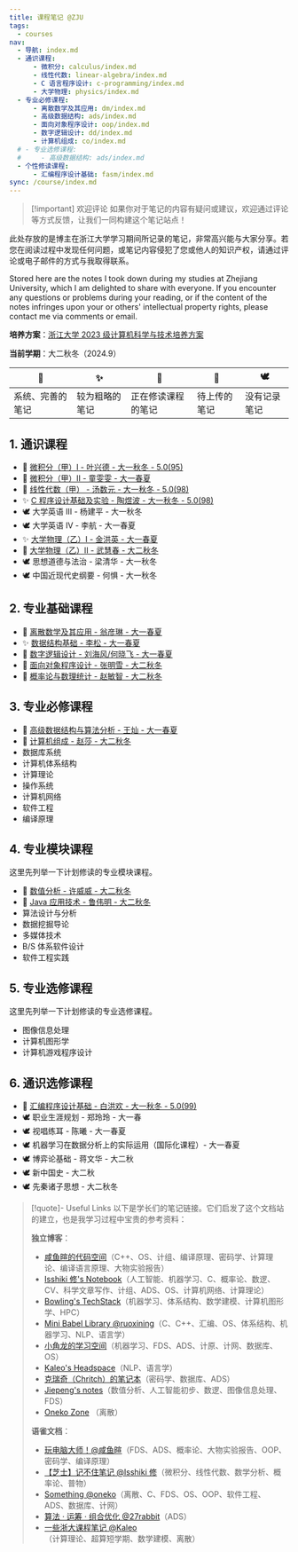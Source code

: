 ```yaml
---
title: 课程笔记 @ZJU
tags:
  - courses
nav:
  - 导航: index.md
  - 通识课程:
      - 微积分: calculus/index.md
      - 线性代数: linear-algebra/index.md
      - C 语言程序设计: c-programming/index.md
      - 大学物理: physics/index.md
  - 专业必修课程:
      - 离散数学及其应用: dm/index.md
      - 高级数据结构: ads/index.md
      - 面向对象程序设计: oop/index.md
      - 数字逻辑设计: dd/index.md
      - 计算机组成: co/index.md
  # - 专业选修课程:
  #     - 高级数据结构: ads/index.md
  - 个性修读课程:
      - 汇编程序设计基础: fasm/index.md
sync: /course/index.md
---
```


> [!important] 欢迎评论
> 如果你对于笔记的内容有疑问或建议，欢迎通过评论等方式反馈，让我们一同构建这个笔记站点！

此处存放的是博主在浙江大学学习期间所记录的笔记，非常高兴能与大家分享。若您在阅读过程中发现任何问题，或笔记内容侵犯了您或他人的知识产权，请通过评论或电子邮件的方式与我取得联系。

Stored here are the notes I took down during my studies at Zhejiang University, which I am delighted to share with everyone. If you encounter any questions or problems during your reading, or if the content of the notes infringes upon your or others' intellectual property rights, please contact me via comments or email.

**培养方案**：[浙江大学 2023 级计算机科学与技术培养方案](https://pan.memset0.cn/Share/2024/02/12/%E6%B5%99%E6%B1%9F%E5%A4%A7%E5%AD%A62023%E7%BA%A7%E8%AE%A1%E7%AE%97%E6%9C%BA%E7%A7%91%E5%AD%A6%E4%B8%8E%E6%8A%80%E6%9C%AF%E4%B8%93%E4%B8%9A%E5%9F%B9%E5%85%BB%E6%96%B9%E6%A1%88.pdf)

**当前学期**：大二秋冬（2024.9）

| 🔮               | ✨             | 🎯                 | 🚧           | 🕊️           |
| ---------------- | -------------- | ------------------ | ------------ | ------------ |
| 系统、完善的笔记 | 较为粗略的笔记 | 正在修读课程的笔记 | 待上传的笔记 | 没有记录笔记 |

## 1. 通识课程

- 🔮 [微积分（甲）Ⅰ - 叶兴德 - 大一秋冬 - 5.0(95)](./calculus/)
- 🔮 [微积分（甲）Ⅱ - 童雯雯 - 大一春夏](./calculus/)
- 🔮 [线性代数（甲） - 汤数元 - 大一秋冬 - 5.0(98)](./linear-algebra/)
- ✨ [C 程序设计基础及实验 - 陶煜波 - 大一秋冬 - 5.0(98)](./c-programming/)
- 🕊️ 大学英语 Ⅲ - 杨建平 - 大一秋冬
- 🕊️ 大学英语 Ⅳ - 李航 - 大一春夏
- ✨ [大学物理（乙）Ⅰ - 金洪英 - 大一春夏](/course/physics/)
- 🔮 [大学物理（乙）Ⅱ - 武慧春 - 大二秋冬](/course/physics/)
- 🕊️ 思想道德与法治 - 梁清华 - 大一秋冬
- 🕊️ 中国近现代史纲要 - 何惧 - 大一秋冬

## 2. 专业基础课程

- 🔮 [离散数学及其应用 - 翁彦琳 - 大一春夏](/course/dm/)
- ✨ [数据结构基础 - 李松 - 大一春夏](/course/fds/)
- 🔮 [数字逻辑设计 - 刘海风/何晓飞 - 大一春夏](/course/dd/)
- 🎯 [面向对象程序设计 - 张明雪 - 大二秋冬](/course/oop/)
- 🎯 [概率论与数理统计 - 赵敏智 - 大二秋冬](/course/ptms/)

## 3. 专业必修课程

- 🔮 [高级数据结构与算法分析 - 王灿 - 大一春夏](/course/ads/)
- 🎯 [计算机组成 - 赵莎 - 大二秋冬](/course/co/)
- 数据库系统
- 计算机体系结构
- 计算理论
- 操作系统
- 计算机网络
- 软件工程
- 编译原理

## 4. 专业模块课程

这里先列举一下计划修读的专业模块课程。

- 🎯 [数值分析 - 许威威 - 大二秋冬](/course/na/)
- 🎯 [Java 应用技术 - 鲁伟明 - 大二秋冬](/course/java/)
- 算法设计与分析
- 数据挖掘导论
- 多媒体技术
- B/S 体系软件设计
- 软件工程实践

## 5. 专业选修课程

这里先列举一下计划修读的专业选修课程。

- 图像信息处理
- 计算机图形学
- 计算机游戏程序设计

## 6. 通识选修课程

- 🔮 [汇编程序设计基础 - 白洪欢 - 大一秋冬 - 5.0(99)](./fasm/)
- 🕊️ 职业生涯规划 - 郑玲玲 - 大一春
- 🕊️ 视唱练耳 - 陈曦 - 大一春夏
- 🕊️ 机器学习在数据分析上的实际运用（国际化课程）- 大一春夏
- 🕊️ 博弈论基础 - 蒋文华 - 大二秋
- 🕊️ 新中国史 - 大二秋
- 🕊️ 先秦诸子思想 - 大二秋冬
    <br>

> [!quote]- Useful Links
> 以下是学长们的笔记链接。它们启发了这个文档站的建立，也是我学习过程中宝贵的参考资料：
>
> **独立博客**：
>
> -   [咸鱼暄的代码空间](https://xuan-insr.github.io/)（C++、OS、计组、编译原理、密码学、计算理论、编译语言原理、大物实验报告）
> -   [Isshiki 修's Notebook](https://note.isshikih.top/)（人工智能、机器学习、C、概率论、数逻、CV、科学文章写作、计组、ADS、OS、计算机网络、计算理论）
> -   [Bowling's TechStack](https://note.bowling233.top/)（机器学习、体系结构、数学建模、计算机图形学、HPC）
> -   [Mini Babel Library @ruoxining](https://ruoxining.github.io/OBvault/)（C、C++、汇编、OS、体系结构、机器学习、NLP、语言学）
> -   [小角龙的学习空间](https://zhang-each.github.io/My-CS-Notebook/)（机器学习、FDS、ADS、计原、计网、数据库、OS）
> -   [Kaleo's Headspace](https://kaleo996.github.io/)（NLP、语言学）
> -   [克瑞奇（Chritch）的笔记本](https://notes.zerokei.top/course/)（密码学、数据库、ADS）
> -   [Jiepeng's notes](https://note.jiepeng.tech/CS/)（数值分析、人工智能初步、数逻、图像信息处理、FDS）
> -   [Oneko Zone](https://oneko.zone/) （离散）
>
> **语雀文档**：
>
> -   [玩电脑大师！@咸鱼暄](https://www.yuque.com/xianyuxuan/coding/)（FDS、ADS、概率论、大物实验报告、OOP、密码学、编译原理）
> -   [【芝士】记不住笔记 @Isshiki 修](https://www.yuque.com/isshikixiu/notes)（微积分、线性代数、数学分析、概率论、普物）
> -   [Something @oneko](https://www.yuque.com/oneko/something/)（离散、C、FDS、OS、OOP、软件工程、ADS、数据库、计网）
> -   [算法 · 运筹 · 组合优化 @27rabbit](https://www.yuque.com/27rabbit/gi2sf3/)（ADS）
> -   [一些浙大课程笔记 @Kaleo](https://www.yuque.com/linguisty/zju_courses/)（计算理论、超算短学期、数学建模、离散）
